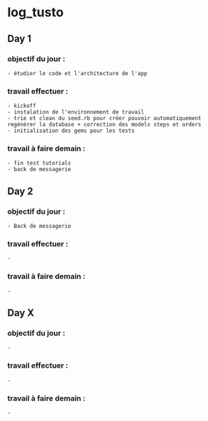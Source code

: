 # log_tusto

## Day 1

### objectif du jour :
    - étudier le code et l'architecture de l'app 
### travail effectuer :
    - kickoff
    - instalation de l'environnement de travail
    - trie et clean du seed.rb pour créer pouvoir automatiquement regénérer la database + correction des models steps et orders
    - initialisation des gems pour les tests
### travail à faire demain :
    - fin test tutorials
    - back de messagerie
    
## Day 2
### objectif du jour :
    - Back de messagerie
### travail effectuer :
    - 
### travail à faire demain :
    -



## Day X

### objectif du jour :
    - 
### travail effectuer :
    - 
### travail à faire demain :
    -